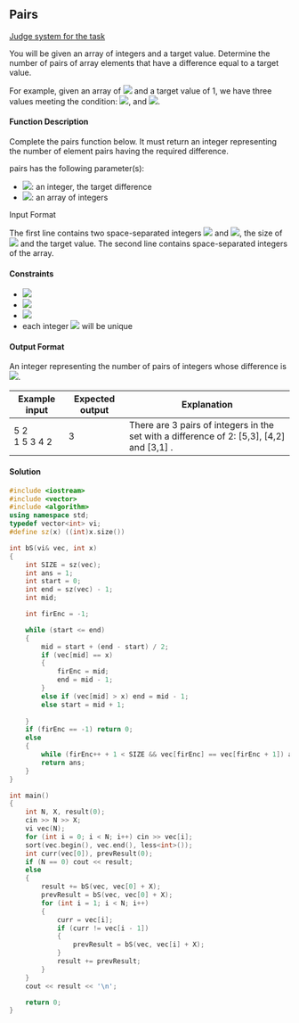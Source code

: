 ## Pairs
[Judge system for the task](https://www.hackerrank.com/challenges/pairs/problem?h_r=internal-search)

You will be given an array of integers and a target value. Determine the number of pairs of array elements that have a difference equal to a target value.

For example, given an array of <img src="https://latex.codecogs.com/svg.latex?\Large&space;[1,2,3,4]"> and a target value of 1, we have three values meeting the condition: <img src="https://latex.codecogs.com/svg.latex?\Large&space;2-1=1,3-2=1">, and <img src="https://latex.codecogs.com/svg.latex?\Large&space;4-3=1">.

#### Function Description

Complete the pairs function below. It must return an integer representing the number of element pairs having the required difference.

pairs has the following parameter(s):

- <img src="https://latex.codecogs.com/svg.latex?\Large&space;k">: an integer, the target difference
- <img src="https://latex.codecogs.com/svg.latex?\Large&space;arr">: an array of integers

Input Format

The first line contains two space-separated integers <img src="https://latex.codecogs.com/svg.latex?\Large&space;n"> and <img src="https://latex.codecogs.com/svg.latex?\Large&space;k">, the size of <img src="https://latex.codecogs.com/svg.latex?\Large&space;arr"> and the target value.
The second line contains space-separated integers of the array.

#### Constraints
- <img src="https://latex.codecogs.com/svg.latex?\Large&space;2\le{n}\le{10^5}">
- <img src="https://latex.codecogs.com/svg.latex?\Large&space;0<k<10^9">
- <img src="https://latex.codecogs.com/svg.latex?\Large&space;0<arr[i]<2^{31}-1">
- each integer <img src="https://latex.codecogs.com/svg.latex?\Large&space;arr[i]"> will be unique

#### Output Format

An integer representing the number of pairs of integers whose difference is <img src="https://latex.codecogs.com/svg.latex?\Large&space;k">.

Example input|Expected output|Explanation
-|-|-
5 2  <br>1 5 3 4 2 |3|There are 3 pairs of integers in the set with a difference of 2: [5,3], [4,2] and [3,1] .

#### Solution
```cpp
#include <iostream>
#include <vector>
#include <algorithm>
using namespace std;
typedef vector<int> vi;
#define sz(x) ((int)x.size())

int bS(vi& vec, int x)
{
	int SIZE = sz(vec);
	int ans = 1;
	int start = 0;
	int end = sz(vec) - 1;
	int mid;

	int firEnc = -1;

	while (start <= end)
	{
		mid = start + (end - start) / 2;
		if (vec[mid] == x)
		{
			firEnc = mid;
			end = mid - 1;
		}
		else if (vec[mid] > x) end = mid - 1;		
		else start = mid + 1;
		
	}
	if (firEnc == -1) return 0;	
	else
	{
		while (firEnc++ + 1 < SIZE && vec[firEnc] == vec[firEnc + 1]) ans++;			
		return ans;
	}
}

int main()
{
	int N, X, result(0);
	cin >> N >> X;
	vi vec(N);
	for (int i = 0; i < N; i++) cin >> vec[i];
	sort(vec.begin(), vec.end(), less<int>());
	int curr(vec[0]), prevResult(0);
	if (N == 0) cout << result;	
	else
	{
		result += bS(vec, vec[0] + X);
		prevResult = bS(vec, vec[0] + X);
		for (int i = 1; i < N; i++)
		{
			curr = vec[i];
			if (curr != vec[i - 1])
			{
				prevResult = bS(vec, vec[i] + X);
			}			
			result += prevResult;
		}
	}
	cout << result << '\n';

	return 0;
}
```
